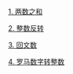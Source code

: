 [1. 两数之和](https://github.com/aiyayao/blog/issues/13)

[2. 整数反转](https://github.com/aiyayao/blog/issues/14)

[3. 回文数](https://github.com/aiyayao/blog/issues/15)

[4. 罗马数字转整数](https://github.com/aiyayao/blog/issues/16)
